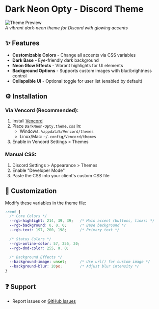 # Dark Neon Opty - Discord Theme

![Theme Preview](https://i.imgur.com/ocfzb8N.png)  
*A vibrant dark-neon theme for Discord with glowing accents*

## ✨ Features
- **Customizable Colors** - Change all accents via CSS variables
- **Dark Base** - Eye-friendly dark background
- **Neon Glow Effects** - Vibrant highlights for UI elements
- **Background Options** - Supports custom images with blur/brightness control
- **Collapsible UI** - Optional toggle for user list (enabled by default)

## ⚙️ Installation

### Via Vencord (Recommended):
1. Install [Vencord](https://github.com/Vencord/Vencord)
2. Place `DarkNeon-Opty.theme.css` in:
   - Windows: `%appdata%/Vencord/themes`
   - Linux/Mac: `~/.config/Vencord/themes`
3. Enable in Vencord Settings > Themes

### Manual CSS:
1. Discord Settings > Appearance > Themes
2. Enable "Developer Mode"
3. Paste the CSS into your client's custom CSS file

## 🎨 Customization
Modify these variables in the theme file:

```css
:root {
  /* Core Colors */
  --rgb-highlight: 214, 39, 39;   /* Main accent (buttons, links) */
  --rgb-background: 0, 0, 0;      /* Base background */
  --rgb-text: 197, 200, 198;      /* Primary text */
  
  /* Status Colors */
  --rgb-online-color: 57, 255, 20;
  --rgb-dnd-color: 255, 0, 0;
  
  /* Background Effects */
  --background-image: unset;      /* Use url() for custom image */
  --background-blur: 20px;        /* Adjust blur intensity */
}
```

## ❓ Support
- Report issues on [GitHub Issues](https://github.com/OptyWine/dark-neon-theme/issues)
